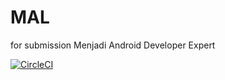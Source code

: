 # MAL
for submission Menjadi Android Developer Expert

[![CircleCI](https://circleci.com/gh/NaufalRachmandani/MAL/tree/main.svg?style=svg)](https://circleci.com/gh/NaufalRachmandani/MAL/tree/main)
